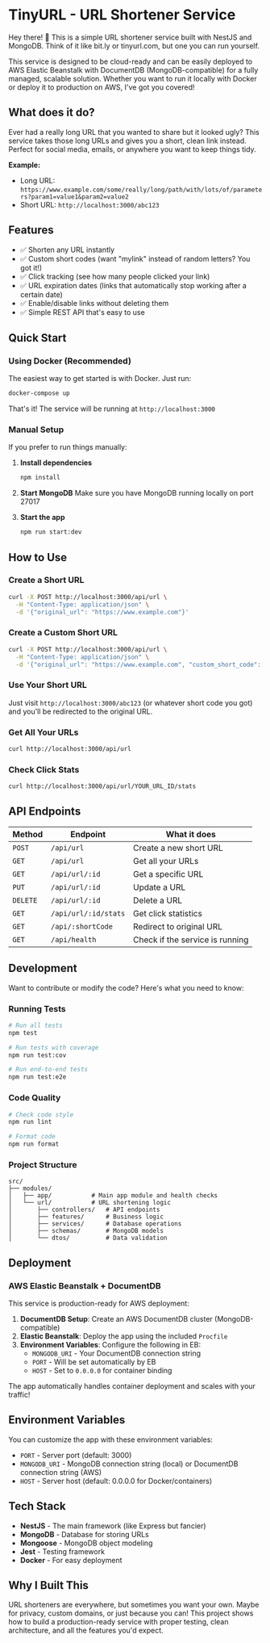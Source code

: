 # TinyURL - URL Shortener Service

Hey there! 👋 This is a simple URL shortener service built with NestJS and MongoDB. Think of it like bit.ly or tinyurl.com, but one you can run yourself.

This service is designed to be cloud-ready and can be easily deployed to AWS Elastic Beanstalk with DocumentDB (MongoDB-compatible) for a fully managed, scalable solution. Whether you want to run it locally with Docker or deploy it to production on AWS, I've got you covered!

## What does it do?

Ever had a really long URL that you wanted to share but it looked ugly? This service takes those long URLs and gives you a short, clean link instead. Perfect for social media, emails, or anywhere you want to keep things tidy.

**Example:**
- Long URL: `https://www.example.com/some/really/long/path/with/lots/of/parameters?param1=value1&param2=value2`
- Short URL: `http://localhost:3000/abc123`

## Features

- ✅ Shorten any URL instantly
- ✅ Custom short codes (want "mylink" instead of random letters? You got it!)
- ✅ Click tracking (see how many people clicked your link)
- ✅ URL expiration dates (links that automatically stop working after a certain date)
- ✅ Enable/disable links without deleting them
- ✅ Simple REST API that's easy to use

## Quick Start

### Using Docker (Recommended)

The easiest way to get started is with Docker. Just run:

```bash
docker-compose up
```

That's it! The service will be running at `http://localhost:3000`

### Manual Setup

If you prefer to run things manually:

1. **Install dependencies**
   ```bash
   npm install
   ```

2. **Start MongoDB**
   Make sure you have MongoDB running locally on port 27017

3. **Start the app**
   ```bash
   npm run start:dev
   ```

## How to Use

### Create a Short URL

```bash
curl -X POST http://localhost:3000/api/url \
  -H "Content-Type: application/json" \
  -d '{"original_url": "https://www.example.com"}'
```

### Create a Custom Short URL

```bash
curl -X POST http://localhost:3000/api/url \
  -H "Content-Type: application/json" \
  -d '{"original_url": "https://www.example.com", "custom_short_code": "mylink"}'
```

### Use Your Short URL

Just visit `http://localhost:3000/abc123` (or whatever short code you got) and you'll be redirected to the original URL.

### Get All Your URLs

```bash
curl http://localhost:3000/api/url
```

### Check Click Stats

```bash
curl http://localhost:3000/api/url/YOUR_URL_ID/stats
```

## API Endpoints

| Method | Endpoint | What it does |
|--------|----------|--------------|
| `POST` | `/api/url` | Create a new short URL |
| `GET` | `/api/url` | Get all your URLs |
| `GET` | `/api/url/:id` | Get a specific URL |
| `PUT` | `/api/url/:id` | Update a URL |
| `DELETE` | `/api/url/:id` | Delete a URL |
| `GET` | `/api/url/:id/stats` | Get click statistics |
| `GET` | `/api/:shortCode` | Redirect to original URL |
| `GET` | `/api/health` | Check if the service is running |

## Development

Want to contribute or modify the code? Here's what you need to know:

### Running Tests

```bash
# Run all tests
npm test

# Run tests with coverage
npm run test:cov

# Run end-to-end tests
npm run test:e2e
```

### Code Quality

```bash
# Check code style
npm run lint

# Format code
npm run format
```

### Project Structure

```
src/
├── modules/
│   ├── app/           # Main app module and health checks
│   └── url/           # URL shortening logic
│       ├── controllers/   # API endpoints
│       ├── features/      # Business logic
│       ├── services/      # Database operations
│       ├── schemas/       # MongoDB models
│       └── dtos/          # Data validation
```

## Deployment

### AWS Elastic Beanstalk + DocumentDB

This service is production-ready for AWS deployment:

1. **DocumentDB Setup**: Create an AWS DocumentDB cluster (MongoDB-compatible)
2. **Elastic Beanstalk**: Deploy the app using the included `Procfile`
3. **Environment Variables**: Configure the following in EB:
   - `MONGODB_URI` - Your DocumentDB connection string
   - `PORT` - Will be set automatically by EB
   - `HOST` - Set to `0.0.0.0` for container binding

The app automatically handles container deployment and scales with your traffic!

## Environment Variables

You can customize the app with these environment variables:

- `PORT` - Server port (default: 3000)
- `MONGODB_URI` - MongoDB connection string (local) or DocumentDB connection string (AWS)
- `HOST` - Server host (default: 0.0.0.0 for Docker/containers)

## Tech Stack

- **NestJS** - The main framework (like Express but fancier)
- **MongoDB** - Database for storing URLs
- **Mongoose** - MongoDB object modeling
- **Jest** - Testing framework
- **Docker** - For easy deployment

## Why I Built This

URL shorteners are everywhere, but sometimes you want your own. Maybe for privacy, custom domains, or just because you can! This project shows how to build a production-ready service with proper testing, clean architecture, and all the features you'd expect.

